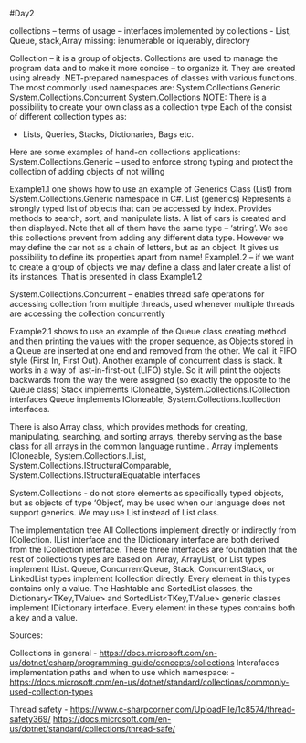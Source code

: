 #Day2

collections – terms of usage – interfaces implemented by collections - List, Queue, stack,Array
missing: ienumerable or iquerably, directory

Collection – it is a group of objects. Collections are used to manage the program data and to make it more concise – to organize it. They are created using already .NET-prepared namespaces of classes with various functions. The most commonly used namespaces are:
System.Collections.Generic
System.Collections.Concurrent
System.Collections
NOTE: There is a possibility to create your own class as a collection type
Each of the consist of different collection types as:
- Lists, Queries, Stacks, Dictionaries, Bags etc.

Here are some examples of hand-on collections applications:
System.Collections.Generic – used to enforce strong typing and protect the collection of adding objects of not willing 

Example1.1 one shows how to use an example of Generics Class (List<T>) from System.Collections.Generic namespace in C#. List<T> (generics) Represents a strongly typed list of objects that can be accessed by index. Provides methods to search, sort, and manipulate lists. A list of cars is created and then displayed. Note that all of them have the same type – ‘string’. We see this collections prevent from adding any different data type. However we may define the car not as a chain of letters, but as an object. It gives us possibility to define its properties apart from name!
Example1.2 – if we want to create a group of objects we may define a class and later create a list of its instances. That is presented in class Example1.2

System.Collections.Concurrent – enables thread safe operations for accessing collection from multiple threads, used whenever multiple threads are accessing the collection concurrently

Example2.1 shows to use an example of the Queue class creating method and then printing the values with the proper sequence, as Objects stored in a Queue are inserted at one end and removed from the other. We call it FIFO style (First In, First Out). Another example of concurrent class is stack. It works in a way of last-in-first-out (LIFO) style. So it will print the objects backwards from the way the were assigned (so exactly the opposite to the Queue class)
Stack implements ICloneable, System.Collections.ICollection interfaces
Queue implements ICloneable, System.Collections.Icollection interfaces.

There is also Array class, which provides methods for creating, manipulating, searching, and sorting arrays, thereby serving as the base class for all arrays in the common language runtime.. 
Array implements ICloneable, System.Collections.IList, System.Collections.IStructuralComparable, System.Collections.IStructuralEquatable interfaces

System.Collections - do not store elements as specifically typed objects, but as objects of type ‘Object’, may be used when our language does not support generics. We may use List instead of List<T> class.

The implementation tree
All Collections implement directly or indirectly from ICollection.  IList interface and the IDictionary interface are both derived from the ICollection interface. These three interfaces are foundation that the rest of collections types are based on. Array, ArrayList, or List<T> types implement IList. Queue, ConcurrentQueue<T>, Stack, ConcurrentStack<T>, or LinkedList<T> types implement Icollection directly. Every element in this types contains only a value.
The Hashtable and SortedList classes, the Dictionary<TKey,TValue> and SortedList<TKey,TValue> generic classes implement IDictionary interface. Every element in these types contains both a key and a value.





Sources:

Collections in general - https://docs.microsoft.com/en-us/dotnet/csharp/programming-guide/concepts/collections
Interafaces implementation paths and when to use which namespace: - https://docs.microsoft.com/en-us/dotnet/standard/collections/commonly-used-collection-types

Thread safety - https://www.c-sharpcorner.com/UploadFile/1c8574/thread-safety369/
		https://docs.microsoft.com/en-us/dotnet/standard/collections/thread-safe/


